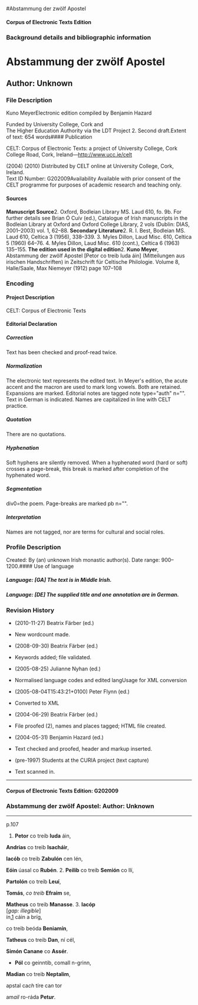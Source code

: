 

#Abstammung der zwölf Apostel


<!-- // 
 function footNote(link) {
 openpopup = window.open(link,"openpopup","width=512,height=128,left=256,top=256,resizable=no,scrollbars=1,menubar=1,statusbar=0,toolbar=0");
}
// -->



#### Corpus of Electronic Texts Edition


### Background details and bibliographic information


Abstammung der zwölf Apostel
============================


Author: Unknown
---------------


### File Description

Kuno MeyerElectronic edition compiled by Benjamin Hazard

Funded by University College, Cork and  
The Higher Education Authority via the LDT Project 2. Second draft.Extent of text: 654 words#### Publication


CELT: Corpus of Electronic Texts: a project of University College, Cork  
College Road, Cork, Ireland—http://www.ucc.ie/celt

 (2004) (2010) Distributed by CELT online at University College, Cork, Ireland.  
Text ID Number: G202009Availability 
Available with prior consent of the CELT programme for purposes of academic research and teaching only.


#### Sources


**Manuscript Source**2. Oxford, Bodleian Library MS. Laud 610, fo. 9b. For further details see Brian Ó Cuív (ed.), Catalogue of Irish manuscripts in the Bodleian Library at Oxford and Oxford College Library, 2 vols (Dublin: DIAS, 2001–2003) vol. 1, 62–88.
**Secondary Literature**2. R. I. Best, Bodleian MS. Laud 610, Celtica 3 (1956), 338–339.
3. Myles Dillon, Laud Misc. 610, Celtica 5 (1960) 64–76.
4. Myles Dillon, Laud Misc. 610 (cont.), Celtica 6 (1963) 135–155.
**The edition used in the digital edition**2. **Kuno Meyer**, Abstammung der zwölf Apostel [Petor co treib Iuda áin] (Mitteilungen aus irischen Handschriften) in Zeitschrift für Celtische Philologie. Volume 8, Halle/Saale, Max Niemeyer (1912) page 107–108

### Encoding


#### Project Description


CELT: Corpus of Electronic Texts


#### Editorial Declaration


##### Correction


Text has been checked and proof-read twice.


##### Normalization


The electronic text represents the edited text. In Meyer's edition, the acute accent and the macron are used to mark long vowels. Both are retained. Expansions are marked. Editorial notes are tagged note type="auth" n="". Text in German is indicated. Names are capitalized in line with CELT practice.


##### Quotation


There are no quotations.


##### Hyphenation


Soft hyphens are silently removed. When a hyphenated word (hard or soft) crosses a page-break, this break is marked after completion of the hyphenated word.


##### Segmentation


div0=the poem. Page-breaks are marked pb n="".


##### Interpretation


Names are not tagged, nor are terms for cultural and social roles.


### Profile Description


Created: By (an) unknown Irish monastic author(s).
 Date range: 900–1200.#### Use of language


##### Language: [GA] The text is in Middle Irish.


##### Language: [DE] The supplied title and one annotation are in German.


### Revision History


* (2010-11-27) Beatrix Färber (ed.)

* New wordcount made.
* (2008-09-30) Beatrix Färber (ed.)

* Keywords added; file validated.
* (2005-08-25) Julianne Nyhan (ed.)

* Normalised language codes and edited langUsage for XML conversion
* (2005-08-04T15:43:21+0100) Peter Flynn (ed.)

* Converted to XML
* (2004-06-29) Beatrix Färber (ed.)

* File proofed (2), names and places tagged; HTML file created.
* (2004-05-31) Benjamin Hazard (ed.)

* Text checked and proofed, header and markup inserted.
* (pre-1997) Students at the CURIA project (text capture)

* Text scanned in.




---


#### Corpus of Electronic Texts Edition: G202009


### Abstammung der zwölf Apostel: Author: Unknown




---

p.107


1. **Petor** co treib **Iuda** áin,
  
**Andrias** co treib **Isacháir**,
  
**Iacób** co treib **Zabulón** cen lén,
  
**Eóin** úasal co **Rubén**.
2. **Peilib** co treib **Semión** co llí,
  
**Partolón** co treib **Leuí**,
  
**Tomás**, *co treib* **Efraim** se,
  
**Matheus** co treib **Manasse**.
3. **Iacóp**   
[*gap: illegible*]  
 ín,[1](javascript:footNote('G202009/note001.html')) cáin a bríg,
  
co treib beóda **Beniamín**,
  
**Tatheus** co treib **Dan**, ní cél,
  
**Simón** **Canane** co **Assér**.
- **Pól** co geinntib, comall n-grinn,
  
**Madian** co treib **Neptalim**,
  
apstal ca*ch* tíre ca*n* tor
  
am*ail* ro-ráda **Pet*ur***.










